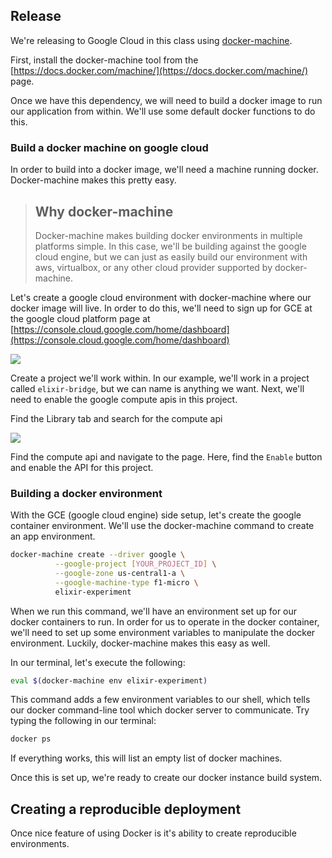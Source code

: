 ## Release

We're releasing to Google Cloud in this class using [docker-machine](https://docs.docker.com/machine/).

First, install the docker-machine tool from the [https://docs.docker.com/machine/](https://docs.docker.com/machine/) page.

Once we have this dependency, we will need to build a docker image to run our application from within. We'll use some default docker functions to do this.

### Build a docker machine on google cloud

In order to build into a docker image, we'll need a machine running docker. Docker-machine makes this pretty easy. 

> ## Why docker-machine
>
> Docker-machine makes building docker environments in multiple platforms simple. In this case, we'll be building against the google cloud engine, but we can just as easily build our environment with aws, virtualbox, or any other cloud provider supported by docker-machine. 

Let's create a google cloud environment with docker-machine where our docker image will live. In order to do this, we'll need to sign up for GCE at the google cloud platform page at [https://console.cloud.google.com/home/dashboard](https://console.cloud.google.com/home/dashboard)

![](./assets/create-project-1)

Create a project we'll work within. In our example, we'll work in a project called `elixir-bridge`, but we can name is anything we want. Next, we'll need to enable the google compute apis in this project. 

Find the Library tab and search for the compute api

![](./assets/enable-cloud-api-1)

Find the compute api and navigate to the page. Here, find the `Enable` button and enable the API for this project.

### Building a docker environment

With the GCE (google cloud engine) side setup, let's create the google container environment. We'll use the docker-machine command to create an app environment. 

```bash
docker-machine create --driver google \
          --google-project [YOUR_PROJECT_ID] \
          --google-zone us-central1-a \
          --google-machine-type f1-micro \
          elixir-experiment
```

When we run this command, we'll have an environment set up for our docker containers to run. In order for us to operate in the docker container, we'll need to set up some environment variables to manipulate the docker environment. Luckily, docker-machine makes this easy as well.

In our terminal, let's execute the following:

```bash
eval $(docker-machine env elixir-experiment)
```

This command adds a few environment variables to our shell, which tells our docker command-line tool which docker server to communicate. Try typing the following in our terminal:

```bash
docker ps
```

If everything works, this will list an empty list of docker machines. 

Once this is set up, we're ready to create our docker instance build system.

## Creating a reproducible deployment

Once nice feature of using Docker is it's ability to create reproducible environments.